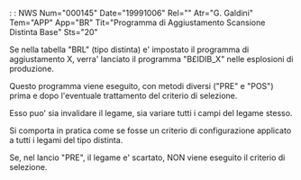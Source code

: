  :  : NWS Num="000145" Date="19991006" Rel="" Atr="G. Galdini" Tem="APP" App="BR" Tit="Programma di Aggiustamento Scansione Distinta Base" Sts="20"

Se nella tabella "BRL" (tipo distinta) e' impostato il programma di aggiustamento X, verra' lanciato il programma "B£IDIB_X" nelle esplosioni di produzione.

Questo programma viene eseguito, con metodi diversi ("PRE" e "POS") prima e dopo l'eventuale trattamento del criterio di selezione.

Esso puo' sia invalidare il legame, sia variare tutti i campi del legame stesso.

Si comporta in pratica come se fosse un criterio di configurazione applicato a tutti i legami del tipo distinta.

Se, nel lancio "PRE", il legame e' scartato, NON viene eseguito il criterio di selezione.


